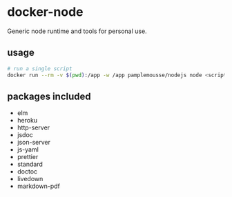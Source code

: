 # docker-node

Generic node runtime and tools for personal use.

## usage

```bash
# run a single script
docker run --rm -v $(pwd):/app -w /app pamplemousse/nodejs node <script.js>
```


## packages included

  * elm
  * heroku
  * http-server
  * jsdoc
  * json-server
  * js-yaml
  * prettier
  * standard
  * doctoc
  * livedown
  * markdown-pdf
